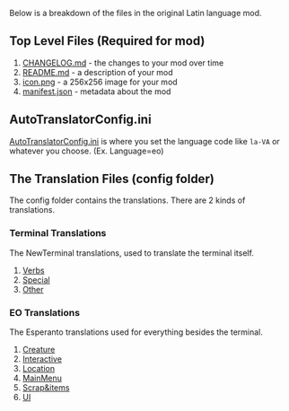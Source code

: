 Below is a breakdown of the files in the original Latin language mod.

## Top Level Files (Required for mod)
1. [CHANGELOG.md](CHANGELOG.md) - the changes to your mod over time
2. [README.md](README.md) - a description of your mod
3. [icon.png](icon.png) - a 256x256 image for your mod
4. [manifest.json](manifest.json) - metadata about the mod

## AutoTranslatorConfig.ini

[AutoTranslatorConfig.ini](BepInEx/Translation/eo/Text/AutoTranslatorConfig.ini) is where you set the language code like `la-VA` or whatever you choose. (Ex. Language=eo)

## The Translation Files (config folder)

The config folder contains the translations. There are 2 kinds of translations.

### Terminal Translations
The NewTerminal translations, used to translate the terminal itself.

1. [Verbs](BepInEx/config/NewTerminal-Verbs.cfg)
2. [Special](BepInEx/config/NewTerminal-Special.cfg)
3. [Other](BepInEx/config/NewTerminal-Other.cfg)

### EO Translations
The Esperanto translations used for everything besides the terminal.

1. [Creature](BepInEx/Translation/eo/Text/Creature.txt)
1. [Interactive](BepInEx/Translation/eo/Text/Interactive.txt)
1. [Location](BepInEx/Translation/eo/Text/Location.txt)
1. [MainMenu](BepInEx/Translation/eo/Text/MainMenu.txt)
1. [Scrap&items](BepInEx/Translation/eo/Text/Scrap&items.txt)
1. [UI](BepInEx/Translation/eo/Text/UI.txt)
